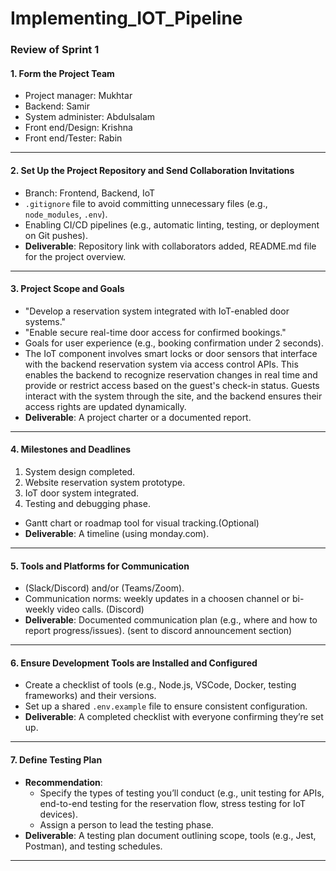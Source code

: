 # Implementing_IOT_Pipeline

### **Review of Sprint 1**


#### 1. **Form the Project Team**
- Project manager: Mukhtar
- Backend: Samir
- System administer: Abdulsalam
- Front end/Design: Krishna
- Front end/Tester: Rabin



---

#### 2. **Set Up the Project Repository and Send Collaboration Invitations**

- Branch: Frontend, Backend, IoT 
- `.gitignore` file to avoid committing unnecessary files (e.g., `node_modules`, `.env`).
- Enabling CI/CD pipelines (e.g., automatic linting, testing, or deployment on Git pushes).
- **Deliverable**: Repository link with collaborators added, README.md file for the project overview.

---

#### 3. **Project Scope and Goals**

- "Develop a reservation system integrated with IoT-enabled door systems."
- "Enable secure real-time door access for confirmed bookings."
- Goals for user experience (e.g., booking confirmation under 2 seconds).
- The IoT component involves smart locks or door sensors that interface with the backend reservation system via access control APIs. This enables the backend to recognize reservation changes in real time and provide or restrict access based on the guest's check-in status. Guests interact with the system through the site, and the backend ensures their access rights are updated dynamically.
- **Deliverable**: A project charter or a documented report.

---

#### 4. **Milestones and Deadlines**

1. System design completed.
2. Website reservation system prototype.
3. IoT door system integrated.
4. Testing and debugging phase.
- Gantt chart or roadmap tool for visual tracking.(Optional)
- **Deliverable**: A timeline (using monday.com).

---

#### 5. **Tools and Platforms for Communication**

-  (Slack/Discord) and/or (Teams/Zoom).
- Communication norms: weekly updates in a choosen channel or bi-weekly video calls. (Discord)
- **Deliverable**: Documented communication plan (e.g., where and how to report progress/issues). (sent to discord announcement section)

---

#### 6. **Ensure Development Tools are Installed and Configured**


- Create a checklist of tools (e.g., Node.js, VSCode, Docker, testing frameworks) and their versions.
- Set up a shared `.env.example` file to ensure consistent configuration.
- **Deliverable**: A completed checklist with everyone confirming they’re set up.


---

#### 7. **Define Testing Plan**

- **Recommendation**:
    - Specify the types of testing you’ll conduct (e.g., unit testing for APIs, end-to-end testing for the reservation flow, stress testing for IoT devices).
    - Assign a person to lead the testing phase.
- **Deliverable**: A testing plan document outlining scope, tools (e.g., Jest, Postman), and testing schedules.

---


